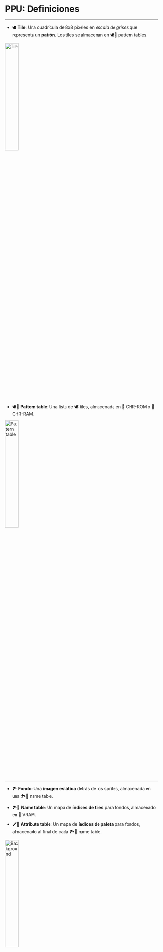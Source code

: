 # PPU: Definiciones

<hr />

- 🕊️ **Tile**: Una cuadrícula de 8x8 píxeles en _escala de grises_ que representa un **patrón**. Los tiles se almacenan en 🕊️📖 pattern tables.

<div class="embed-image"><img alt="Tile" src="assets/graphics/tile_grayscale.png" style="width: 30%" /></div>

- 🕊️📖 **Pattern table**: Una lista de 🕊️ tiles, almacenada en 👾 CHR-ROM o 👾 CHR-RAM.
<div class="embed-image"><img alt="Pattern table" src="assets/graphics/tiles_grayscale.png" style="width: 30%" /></div>

<hr />

- 🏞️ **Fondo**: Una **imagen estática** detrás de los sprites, almacenada en una 🏞️📖 name table.

- 🏞️📖 **Name table**: Un mapa de **índices de tiles** para fondos, almacenado en 🐏 VRAM.

- 🖍️📖 **Attribute table**: Un mapa de **índices de paleta** para fondos, almacenado al final de cada 🏞️📖 name table.

<div class="embed-image"><img alt="Background" src="assets/graphics/background.png" style="width: 30%" /></div>

<hr />

- 🛸 **Sprite**: Un **objeto del juego** encima (¡o detrás!) del fondo que puede ser movido o volteado, almacenado en 🛸📖 OAM. Puede usar uno (sprite de `8x8`) o dos (sprite de `8x16`) 🕊️ tiles.

- 🛸📖 **OAM**: _(Object Attribute Memory)_ Una lista de sprites, almacenada en 🐏 OAM RAM.
<div class="embed-image"><img alt="Sprites" src="assets/graphics/sprites.png" style="width: 30%" /></div>

<hr />

- 🎨 **Paleta**: Una lista de **índices de colores**, almacenada en 🐏 Palette RAM.

- 👑🎨 **Paleta maestra**: Una lista de 64 **colores**, `hardcodeada`.
<div class="embed-image"><img alt="Master palette" src="assets/graphics/colors.png" style="width: 50%" /></div>

<hr />

#### Regiones de memoria de la PPU

- 🐏 VRAM (`2` KiB)
- 🐏 Palette RAM (`32` bytes)
- 🐏 OAM RAM (`256` bytes)
